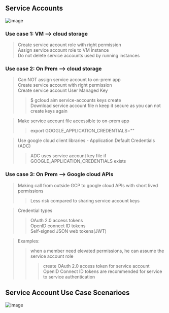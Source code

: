 ## Service Accounts
![image](https://github.com/ramkrushna26/gcp/assets/45620457/451b3532-5ede-47b8-9558-c58e3c3db3d5)

### Use case 1: VM --> cloud storage
> Create service account role with right permission  
> Assign service account role to VM instance  
> Do not delete service accounts used by running instances  

### Use case 2: On Prem --> cloud storage

> Can NOT assign service account to on-prem app  
> Create service account with right permission  
> Create service account User Managed Key  
>> $ gcloud aim service-accounts keys create   
>> Download service account file n keep it secure as you can not create keys again  

> Make service account file accessible to on-prem app  
>> export GOOGLE_APPLICATION_CREDENTIALS="<PATH TO FILE>"  

> Use google cloud client libraries - Application Default Credentials (ADC)  
>> ADC uses service account key file if GOOGLE_APPLICATION_CREDENTIALS exists  

### Use case 3: On Prem --> Google cloud APIs

> Making call from outside GCP to google cloud APIs with short lived permissions  
>> Less risk compared to sharing service account keys  

> Credential types  
>> OAuth 2.0 access tokens  
>> OpenID connect ID tokens  
>> Self-signed JSON web tokens(JWT)  

> Examples:  
>> when a member need elevated permissions, he can assume the service account role  
>>> create OAuth 2.0 access token for service account  
>> OpenID Connect ID tokens are recommended for service to service authentication  

## Service Account Use Case Scenarioes
![image](https://github.com/ramkrushna26/gcp/assets/45620457/2f83683a-efba-4ff2-9d5c-14d2cc97249c)

